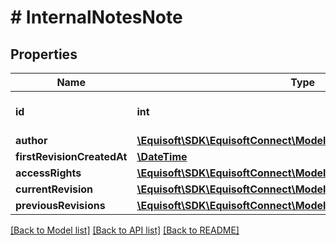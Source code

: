 # # InternalNotesNote

## Properties

Name | Type | Description | Notes
------------ | ------------- | ------------- | -------------
**id** | **int** | Unique numerical identifier. | 
**author** | [**\Equisoft\SDK\EquisoftConnect\Model\InternalNotesAuthor**](InternalNotesAuthor.md) |  | 
**firstRevisionCreatedAt** | [**\DateTime**](\DateTime.md) |  | 
**accessRights** | [**\Equisoft\SDK\EquisoftConnect\Model\AccessRights**](AccessRights.md) |  | 
**currentRevision** | [**\Equisoft\SDK\EquisoftConnect\Model\InternalNotesNoteRevision**](InternalNotesNoteRevision.md) |  | 
**previousRevisions** | [**\Equisoft\SDK\EquisoftConnect\Model\InternalNotesNoteRevision[]**](InternalNotesNoteRevision.md) |  | [optional] 

[[Back to Model list]](../../README.md#documentation-for-models) [[Back to API list]](../../README.md#documentation-for-api-endpoints) [[Back to README]](../../README.md)



